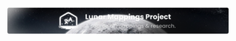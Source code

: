 ![Banner for Lunar Mappings Project](https://raw.githubusercontent.com/Lunar-Mapping-Project/.github/3369e44eea4df641891844436ccd4201360d230f/assets/banner.png)

